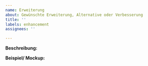 ```yaml
---
name: Erweiterung
about: Gewünschte Erweiterung, Alternative oder Verbesserung
title: ''
labels: enhancement
assignees: ''

---
```


**Beschreibung:**


**Beispiel/ Mockup:**
